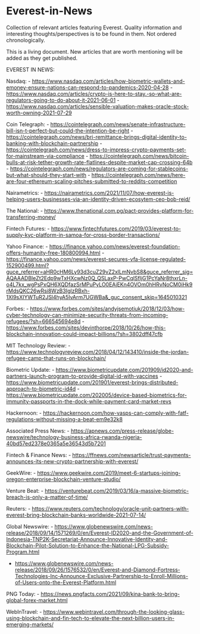 # Everest-in-News
Collection of relevant articles featuring Everest. Quality information and interesting thoughts/perspectives is to be found in them.
Not ordered chronologically.

This is a living document. New articles that are worth mentioning will be added as they get published.

EVEREST IN NEWS:

Nasdaq: 
	- https://www.nasdaq.com/articles/how-biometric-wallets-and-emoney-ensure-nations-can-respond-to-pandemics-2020-04-28
	- https://www.nasdaq.com/articles/crypto-is-here-to-stay.-so-what-are-regulators-going-to-do-about-it-2021-06-01
	- https://www.nasdaq.com/articles/sensible-valuation-makes-oracle-stock-worth-owning-2021-07-29
  
Coin Telegraph:
	- https://cointelegraph.com/news/senate-infrastructure-bill-isn-t-perfect-but-could-the-intention-be-right
	- https://cointelegraph.com/news/bri-remittance-brings-digital-identity-to-banking-with-blockchain-partnership
	- https://cointelegraph.com/news/dress-to-impress-crypto-payments-set-for-mainstream-via-compliance
	- https://cointelegraph.com/news/bitcoin-bulls-at-risk-tether-growth-rate-flatlines-despite-market-cap-crossing-64b
	- https://cointelegraph.com/news/regulators-are-coming-for-stablecoins-but-what-should-they-start-with
	- https://cointelegraph.com/news/here-are-four-ethereum-scaling-pitches-submitted-to-reddits-competition
  
Nairametrics:
	- https://nairametrics.com/2021/11/07/how-everest-is-helping-users-businesses-via-an-identity-driven-ecosytem-ceo-bob-reid/
  
The National:
	- https://www.thenational.com.pg/pact-provides-platform-for-transferring-money/

Fintech Futures:
	- https://www.fintechfutures.com/2019/03/everest-to-supply-kyc-platform-in-samoa-for-cross-border-transactions/

Yahoo Finance:
	- https://finance.yahoo.com/news/everest-foundation-offers-humanity-free-180800994.html
	- https://finance.yahoo.com/news/everest-secures-vfa-license-regulated-152900499.html?guce_referrer=aHR0cHM6Ly93d3cuZ29vZ2xlLmNvbS8&guce_referrer_sig=AQAAADBleZt2Edp9wTxHXcwNz0Q_QSLaxP-PwCqlSfljG1PcYaNr8thxrLn-o4L7kx_wgPsPxQH6XQDfazSrMPuPyLO0EAjEKn4OVOm0hHRvNoCM0iHk9rMdsQKC26wRsi8WzB3IglzRBxh-1Xl9sXIYWTuR2JSl4hyA5IvArm7UGWBa&_guc_consent_skip=1645010321

Forbes:
	- https://www.forbes.com/sites/andyjsemotiuk/2018/12/03/how-cyber-technology-can-minimize-security-threats-from-incoming-refugees/?sh=666545694e8d
	- https://www.forbes.com/sites/devinthorpe/2018/10/26/how-this-blockchain-innovation-could-impact-billions/?sh=3802dff47cfb

MIT Technology Review:
	- https://www.technologyreview.com/2018/04/12/143410/inside-the-jordan-refugee-camp-that-runs-on-blockchain/

Biometric Update:
	- https://www.biometricupdate.com/201909/id2020-and-partners-launch-program-to-provide-digital-id-with-vaccines
	- https://www.biometricupdate.com/201901/everest-brings-distributed-approach-to-biometric-id4d
	- https://www.biometricupdate.com/202005/device-based-biometrics-for-immunity-passports-in-the-dock-while-payment-card-market-revs

Hackernoon:
	- https://hackernoon.com/how-vasps-can-comply-with-fatf-regulations-without-missing-a-beat-em9e32k8

Associated Press News:
	- https://apnews.com/press-release/globe-newswire/technology-business-africa-rwanda-nigeria-40bd57ed2378e0365a5e36543d5b7201

Fintech & Finance News:
	- https://ffnews.com/newsarticle/trust-payments-announces-its-new-crypto-partnership-with-everest/

GeekWire:
	- https://www.geekwire.com/2019/meet-6-startups-joining-oregon-enterprise-blockchain-venture-studio/

Venture Beat:
	- https://venturebeat.com/2019/03/16/a-massive-biometric-breach-is-only-a-matter-of-time/

Reuters:
	- https://www.reuters.com/technology/oracle-unit-partners-with-everest-bring-blockchain-banks-worldwide-2021-07-14/

Global Newswire:
	- https://www.globenewswire.com/news-release/2018/09/14/1571269/0/en/Everest-ID2020-and-the-Government-of-Indonesia-TNP2K-Secretariat-Announce-Innovative-Identity-and-Blockchain-Pilot-Solution-to-Enhance-the-National-LPG-Subsidy-Program.html
  - https://www.globenewswire.com/news-release/2018/09/26/1576532/0/en/Everest-and-Diamond-Fortress-Technologies-Inc-Announce-Exclusive-Partnership-to-Enroll-Millions-of-Users-onto-the-Everest-Platform.html

PNG Today:
	- https://news.pngfacts.com/2021/09/kina-bank-to-bring-global-forex-market.html

WebInTravel:
	- https://www.webintravel.com/through-the-looking-glass-using-blockchain-and-fin-tech-to-elevate-the-next-billion-users-in-emerging-markets/
